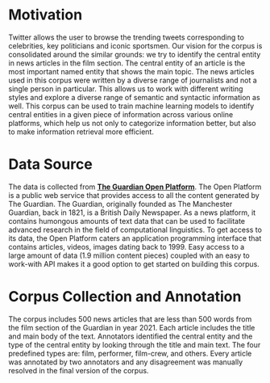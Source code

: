 # Motivation
Twitter allows the user to browse the trending tweets corresponding to celebrities, key politicians and iconic sportsmen. Our vision for the corpus is consolidated around the similar grounds: we try to identify the central entity in news articles in the film section. The central entity of an article is the most important named entity that shows the main topic. The news articles used in this corpus were written by a diverse range of journalists and not a single person in particular. This allows us to work with different writing styles and explore a diverse range of semantic and syntactic information as well.  This corpus can be used to train machine learning models to identify central entities in a given piece of information across various online platforms, which help us not only to categorize information better, but also to make information retrieval more efficient.

# Data Source
The data is collected from [**The Guardian Open Platform**](https://open-platform.theguardian.com/). The Open Platform is a public web service that provides access to all the content generated by The Guardian. The Guardian, originally founded as The Manchester Guardian, back in 1821, is a British Daily Newspaper. As a news platform, it contains humongous amounts of text data that can be used to facilitate advanced research in the field of computational linguistics. To get access to its data, the Open Platform caters an application programming interface that contains articles, videos, images dating back to 1999. Easy access to a large amount of data (1.9 million content pieces) coupled with an easy to work-with API makes it a good option to get started on building this corpus.

# Corpus Collection and Annotation
The corpus includes 500 news articles that are less than 500 words from the film section of the Guardian in year 2021. Each article includes the title and main body of the text. Annotators identified the central entity and the type of the central entity by looking through the title and main text. The four predefined types are: film, performer, film-crew, and others. Every article was annotated by two annotators and any disagreement was manually resolved in the final version of the corpus.